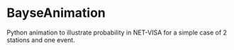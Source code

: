 BayseAnimation
==============

Python animation to illustrate probability in NET-VISA for a simple case of 2 stations and one event.
